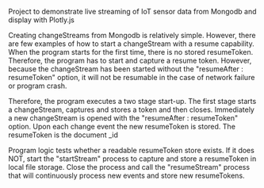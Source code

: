 Project to demonstrate live streaming of IoT sensor data from Mongodb and display with Plotly.js

Creating changeStreams from Mongodb is relatively simple. However, there are few examples of how to start a changeStream with a resume capability. When the program starts for the first time, there is no stored resumeToken. Therefore, the program has to start and capture a resume token. However, because the changeStream has been started without the "resumeAfter : resumeToken" option, it will not be resumable in the case of network failure or program crash.

Therefore, the program executes a two stage start-up. The first stage starts a changeStream, captures and stores a token and then closes. Immediately a new changeStream is opened with the "resumeAfter : resumeToken" option. Upon each change event the new resumeToken is stored. The resumeToken is the document _id

Program logic tests whether a readable resumeToken store exists. If it does NOT, start the "startStream" process to capture and store a resumeToken in local file storage. Close the process and call the "resumeStream" process that will continuously process new events and store new resumeTokens.

